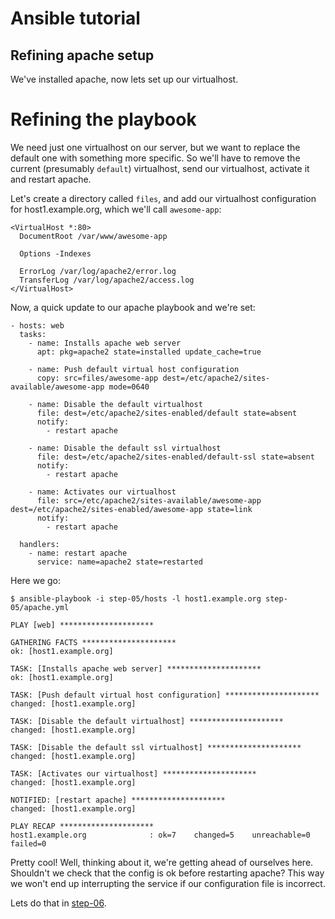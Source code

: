 Ansible tutorial
================

Refining apache setup
---------------------

We've installed apache, now lets set up our virtualhost.

# Refining the playbook

We need just one virtualhost on our server, but we want to replace the
default one with something more specific.
So we'll have to remove the current (presumably `default`) virtualhost, send our 
virtualhost, activate it and restart apache.

Let's create a directory called `files`, and add our virtualhost configuration
for host1.example.org, which we'll call `awesome-app`:

    <VirtualHost *:80>
      DocumentRoot /var/www/awesome-app

      Options -Indexes

      ErrorLog /var/log/apache2/error.log
      TransferLog /var/log/apache2/access.log
    </VirtualHost>

Now, a quick update to our apache playbook and we're set:

    - hosts: web
      tasks:
        - name: Installs apache web server
          apt: pkg=apache2 state=installed update_cache=true

        - name: Push default virtual host configuration
          copy: src=files/awesome-app dest=/etc/apache2/sites-available/awesome-app mode=0640 

        - name: Disable the default virtualhost
          file: dest=/etc/apache2/sites-enabled/default state=absent
          notify:
            - restart apache
 
        - name: Disable the default ssl virtualhost
          file: dest=/etc/apache2/sites-enabled/default-ssl state=absent
          notify:
            - restart apache

        - name: Activates our virtualhost
          file: src=/etc/apache2/sites-available/awesome-app dest=/etc/apache2/sites-enabled/awesome-app state=link
          notify:
            - restart apache

      handlers:
        - name: restart apache
          service: name=apache2 state=restarted

Here we go:

    $ ansible-playbook -i step-05/hosts -l host1.example.org step-05/apache.yml

    PLAY [web] ********************* 

    GATHERING FACTS ********************* 
    ok: [host1.example.org]

    TASK: [Installs apache web server] ********************* 
    ok: [host1.example.org]

    TASK: [Push default virtual host configuration] ********************* 
    changed: [host1.example.org]

    TASK: [Disable the default virtualhost] ********************* 
    changed: [host1.example.org]

    TASK: [Disable the default ssl virtualhost] ********************* 
    changed: [host1.example.org]

    TASK: [Activates our virtualhost] ********************* 
    changed: [host1.example.org]

    NOTIFIED: [restart apache] ********************* 
    changed: [host1.example.org]

    PLAY RECAP ********************* 
    host1.example.org              : ok=7    changed=5    unreachable=0    failed=0    

Pretty cool! Well, thinking about it, we're getting ahead of ourselves here. Shouldn't 
we check that the config is ok before restarting apache? This way we won't end up 
interrupting the service if our configuration file is incorrect.

Lets do that in [step-06](https://github.com/leucos/ansible-tuto/tree/master/step-06).
